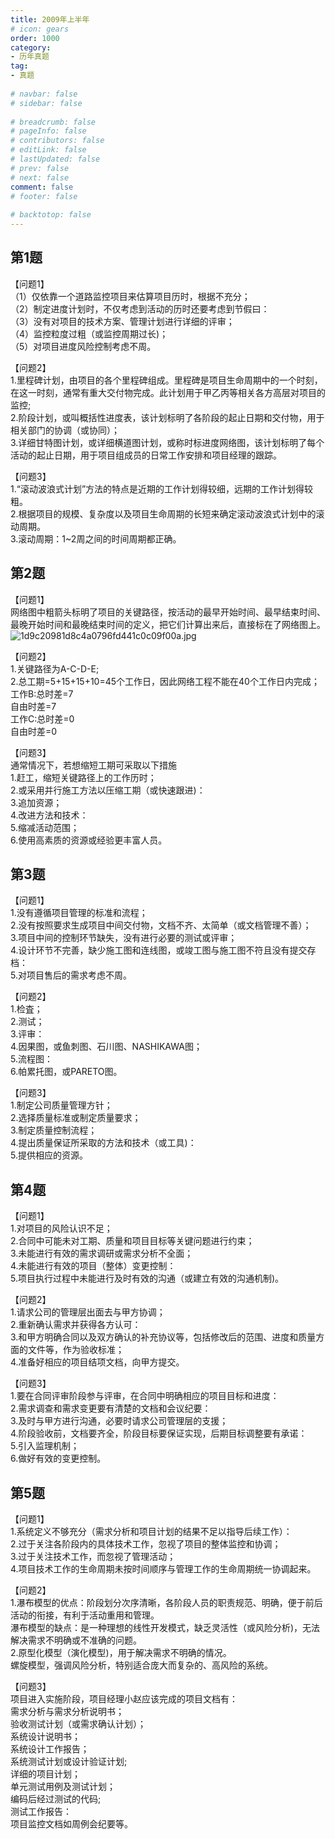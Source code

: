 ```yaml
---  
title: 2009年上半年  
# icon: gears  
order: 1000  
category:  
- 历年真题  
tag:  
- 真题  
  
# navbar: false  
# sidebar: false  
  
# breadcrumb: false  
# pageInfo: false  
# contributors: false  
# editLink: false  
# lastUpdated: false  
# prev: false  
# next: false  
comment: false  
# footer: false  
  
# backtotop: false  
---  
```

## 第1题 ##

【问题1】  
（1）仅依靠一个道路监控项目来估算项目历时，根据不充分；  
（2）制定进度计划时，不仅考虑到活动的历时还要考虑到节假曰：  
（3）没有对项目的技术方案、管理计划进行详细的评审；  
（4）监控粒度过粗（或监控周期过长)；  
（5）对项目进度风险控制考虑不周。  
  
【问题2】  
1.里程碑计划，由项目的各个里程碑组成。里程碑是项目生命周期中的一个时刻，在这一时刻，通常有重大交付物完成。此计划用于甲乙丙等相关各方高层对项目的监控;  
2.阶段计划，或叫概括性进度表，该计划标明了各阶段的起止日期和交付物，用于相关部门的协调（或协同）；  
3.详细甘特图计划，或详细横道图计划，或称时标进度网络图，该计划标明了每个活动的起止日期，用于项目组成员的日常工作安排和项目经理的跟踪。  
  
【问题3】  
1.“滚动波浪式计划”方法的特点是近期的工作计划得较细，远期的工作计划得较粗。  
2.根据项目的规模、复杂度以及项目生命周期的长短来确定滚动波浪式计划中的滚动周期。  
3.滚动周期：1~2周之间的时间周期都正确。  


## 第2题 ##

【问题1】  
网络图中粗箭头标明了项目的关键路径，按活动的最早开始时间、最早结束时间、最晚开始时间和最晚结束时间的定义，把它们计算出来后，直接标在了网络图上。  
![1d9c20981d8c4a0796fd441c0c09f00a.jpg][]  
  
【问题2】  
1.关键路径为A-C-D-E;  
2.总工期=5+15+15+10=45个工作日，因此网络工程不能在40个工作日内完成；  
工作B:总时差=7   
自由时差=7  
工作C:总时差=0  
自由时差=0  
  
【问题3】  
通常情况下，若想缩短工期可采取以下措施  
1.赶工，缩短关键路径上的工作历时；  
2.或采用并行施工方法以压缩工期（或快速跟进)：  
3.追加资源；  
4.改进方法和技术：  
5.缩减活动范围；  
6.使用高素质的资源或经验更丰富人员。  


## 第3题 ##

【问题1】  
1.没有遵循项目管理的标准和流程；  
2.没有按照要求生成项目中间交付物，文档不齐、太简单（或文档管理不善）；  
3.项目中间的控制环节缺失，没有进行必要的测试或评审；  
4.设计环节不完善，缺少施工图和连线图，或竣工图与施工图不符且没有提交存档：  
5.对项目售后的需求考虑不周。  
  
【问题2】  
1.检査；  
2.测试；  
3.评审：  
4.因果图，或鱼刺图、石川图、NASHIKAWA图；  
5.流程图：  
6.帕累托图，或PARETO图。  
  
【问题3】  
1.制定公司质量管理方针；  
2.选择质量标准或制定质量要求；  
3.制定质量控制流程；  
4.提出质量保证所采取的方法和技术（或工具)：  
5.提供相应的资源。  


## 第4题 ##

【问题1】  
1.对项目的风险认识不足；  
2.合同中可能未对工期、质量和项目目标等关键问题进行约束；  
3.未能进行有效的需求调研或需求分析不全面；  
4.未能进行有效的项目（整体）变更控制：  
5.项目执行过程中未能进行及时有效的沟通（或建立有效的沟通机制)。  
  
【问题2】  
1.请求公司的管理层出面去与甲方协调；  
2.重新确认需求并获得各方认可：  
3.和甲方明确合同以及双方确认的补充协议等，包括修改后的范围、进度和质量方面的文件等，作为验收标准；  
4.准备好相应的项目结项文档，向甲方提交。  
  
【问题3】  
1.要在合同评审阶段参与评审，在合同中明确相应的项目目标和进度：  
2.需求调查和需求变更要有清楚的文档和会议纪要：  
3.及时与甲方进行沟通，必要时请求公司管理层的支援；  
4.阶段验收前，文档要齐全，阶段目标要保证实现，后期目标调整要有承诺：  
5.引入监理机制；  
6.做好有效的变更控制。  


## 第5题 ##

【问题1】  
1.系统定义不够充分（需求分析和项目计划的结果不足以指导后续工作）：  
2.过于关注各阶段内的具体技术工作，忽视了项目的整体监控和协调；  
3.过于关注技术工作，而忽视了管理活动；  
4.项目技术工作的生命周期未按时间顺序与管理工作的生命周期统一协调起来。  
  
【问题2】  
1.瀑布模型的优点：阶段划分次序清晰，各阶段人员的职责规范、明确，便于前后活动的衔接，有利于活动重用和管理。  
瀑布模型的缺点：是一种理想的线性开发模式，缺乏灵活性（或风险分析)，无法解决需求不明确或不准确的问题。  
2.原型化模型（演化模型)，用于解决需求不明确的情况。  
螺旋模型，强调风险分析，特别适合庞大而复杂的、高风险的系统。  
  
【问题3】  
项目进入实施阶段，项目经理小赵应该完成的项目文档有：  
需求分析与需求分析说明书；  
验收测试计划（或需求确认计划）；  
系统设计说明书；  
系统设计工作报告；  
系统测试计划或设计验证计划;  
详细的项目计划；  
单元测试用例及测试计划；  
编码后经过测试的代码;  
测试工作报告：  
项目监控文档如周例会纪要等。  



[1d9c20981d8c4a0796fd441c0c09f00a.jpg]: https://www.xkxxkx.cn/file/exam/software/系统集成项目管理工程师/案例/第2题/1d9c20981d8c4a0796fd441c0c09f00a.jpg
